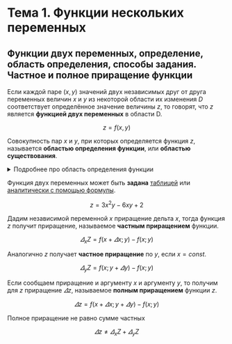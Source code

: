 # Тема 1. Функции нескольких переменных

## Функции двух переменных, определение, область определения, способы задания. Частное и полное приращение функции

Если каждой паре $(x,y)$ значений двух независимых друг от друга переменных величин $x$ и $y$ из некоторой области их изменения $D$ соответствует определённое значение величины $z$, то говорят, что $z$ является **функцией двух переменных** в области D.

$$z = f(x,y)$$

Совокупность пар $x$ и $y$, при которых определяется функция $z$, называется **областью определения функции**, или **областью существования**.

<details>

<summary>Подробнее про область определения функции</summary>

Если каждую пару значений $x$ и $y$ изобразить на плоскости $XOY$, то <u>геометрически</u> область определения функции будет изображена в виде некоторой совокупности точек на плоскости $D$.

Линию, ограничивающую эту область, называют **границей области**.

Точки, не лежащие на этой границе, называются **внутренними точками области**.

Область, состоящая только из внутренних точек, называется **открытой** или **незамкнутой**.

Если граница лежит в области определения функции, то такую область называют **замкнутой**.

</details>

Функция двух переменных может быть **задана** <u>таблицей</u> или <u>аналитически с помощью формулы</u>.

$$z=3x^2 y - 6xy +2$$

Дадим независимой переменной $x$ приращение дельта $x$, тогда функция $z$ получит приращение, называемое **частным приращением** функции.

$$\varDelta_x Z = f(x+\varDelta x; y) - f(x; y)$$

Аналогично $z$ получает **частное приращение** по $y$, если $x = const$.

$$\varDelta_y Z = f(x; y+\varDelta y) - f(x; y)$$

Если сообщаем приращение и аргументу $x$ и аргументу $y$, то получим для $z$ приращение $\varDelta z$, называемое **полным приращением** функции $z$.

$$\varDelta z = f(x+\varDelta x; y+\varDelta y) - f(x; y)$$

Полное приращение не равно сумме частных

$$\varDelta z \not = \varDelta_x Z + \varDelta_y Z$$